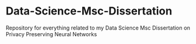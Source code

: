 # Data-Science-Msc-Dissertation
Repository for everything related to my Data Science Msc Dissertation on Privacy Preserving Neural Networks

